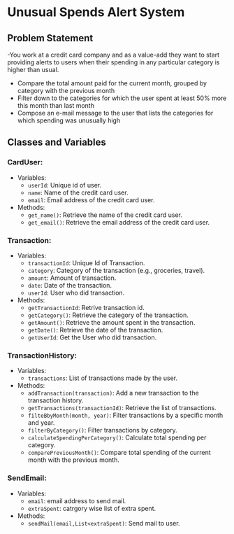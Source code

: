 # Unusual Spends Alert System

## Problem Statement

 -You work at a credit card company and as a value-add they want to start providing alerts to users when their spending in any particular category is higher than usual.
 - Compare the total amount paid for the current month, grouped by category with the previous month 
 - Filter down to the categories for which the user spent at least 50% more this month than last month
 - Compose an e-mail message to the user that lists the categories for which spending was    unusually high

## Classes and Variables

### CardUser:
- Variables:
  - `userId`: Unique id of user.
  - `name`: Name of the credit card user.
  - `email`: Email address of the credit card user.
- Methods:
  - `get_name()`: Retrieve the name of the credit card user.
  - `get_email()`: Retrieve the email address of the credit card user.

### Transaction:
- Variables:
  - `transactionId`: Unique Id of Transaction.
  - `category`: Category of the transaction (e.g., groceries, travel).
  - `amount`: Amount of transaction.
  - `date`: Date of the transaction.
  - `userId`: User who did transaction.
- Methods:
  - `getTransactionId`: Retrive transaction id.
  - `getCategory()`: Retrieve the category of the transaction.
  - `getAmount()`: Retrieve the amount spent in the transaction.
  - `getDate()`: Retrieve the date of the transaction.
  - `getUserId`: Get the User who did transaction.

### TransactionHistory:
- Variables:
  - `transactions`: List of transactions made by the user.
- Methods:
  - `addTransaction(transaction)`: Add a new transaction to the transaction history.
  - `getTransactions(transactionId)`: Retrieve the list of transactions.
  - `filteBbyMonth(month, year)`: Filter transactions by a specific month and year.
  - `filterByCategory()`: Filter transactions by category.
  - `calculateSpendingPerCategory()`: Calculate total spending per category.
  - `comparePreviousMonth()`: Compare total spending of the current month with the previous month.

### SendEmail:
- Variables:
  - `email`: email address to send mail.
  - `extraSpent`: catrgory wise list of extra spent.
- Methods:
  - `sendMail(email,List<extraSpent)`: Send mail to user.

